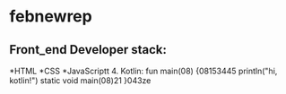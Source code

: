 # febnewrep
## Front_end Developer stack:
*HTML
﻿﻿*CSS
﻿﻿*JavaScriptt
4. Kotlin:
fun main(08) {08153445
    println("hi, kotlin!")
    static void main(08)21
}043ze
